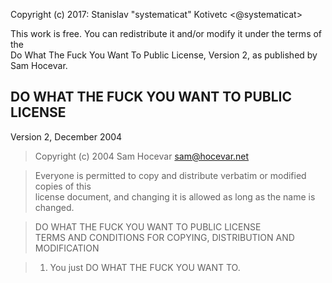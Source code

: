 Copyright (c) 2017: Stanislav "systematicat" Kotivetc <@systematicat>  

This work is free. You can redistribute it and/or modify it under the terms of the  
Do What The Fuck You Want To Public License, Version 2, as published by Sam Hocevar.    

## DO WHAT THE FUCK YOU WANT TO PUBLIC LICENSE  
Version 2, December 2004  

> Copyright (c) 2004 Sam Hocevar <sam@hocevar.net>  

> Everyone is permitted to copy and distribute verbatim or modified copies of this  
> license document, and changing it is allowed as long as the name is changed.  

> DO WHAT THE FUCK YOU WANT TO PUBLIC LICENSE  
> TERMS AND CONDITIONS FOR COPYING, DISTRIBUTION AND MODIFICATION  

> 1. You just DO WHAT THE FUCK YOU WANT TO.
